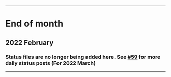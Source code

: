 ***

# End of month

## 2022 February

### Status files are no longer being added here. See [#59](https://github.com/seanpm2001/seanpm2001/issues/59/) for more daily status posts (For 2022 March)

***
